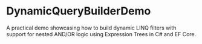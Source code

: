 # DynamicQueryBuilderDemo
A practical demo showcasing how to build dynamic LINQ filters with support for nested AND/OR logic using Expression Trees in C# and EF Core.
